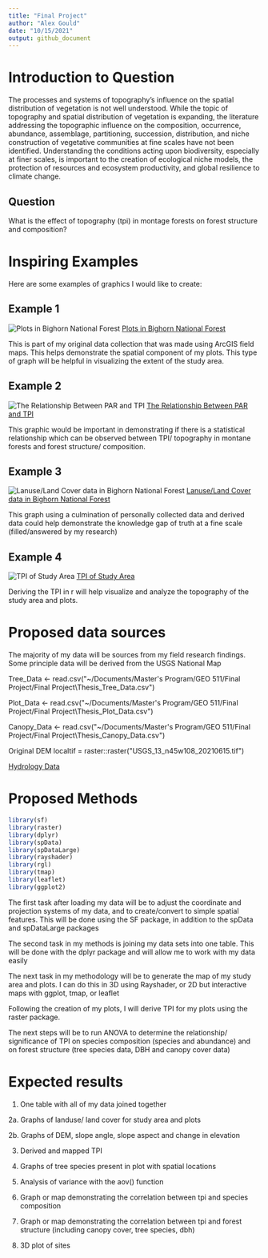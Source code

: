 ```yaml
---
title: "Final Project"
author: "Alex Gould"
date: "10/15/2021"
output: github_document
---
```




# Introduction to Question
The processes and systems of topography’s influence on the spatial distribution of vegetation is not well understood.  While the topic of topography and spatial distribution of vegetation is expanding, the literature addressing the topographic influence on the composition, occurrence, abundance, assemblage, partitioning, succession, distribution, and niche construction of vegetative communities at fine scales have not been identified. Understanding the conditions acting upon biodiversity, especially at finer scales, is important to the creation of ecological niche models, the protection of resources and ecosystem productivity, and global resilience to climate change.  

## Question
What is the effect of topography (tpi) in montage forests on forest structure and composition? 

# Inspiring Examples

Here are some examples of graphics I would like to create:

## Example 1
![Plots in Bighorn National Forest](https://arcg.is/1LCr950) 
[Plots in Bighorn National Forest](https://arcg.is/1LCr950)

This is part of my original data collection that was made using ArcGIS field maps. This helps demonstrate the spatial component of my plots. This type of graph will be helpful in visualizing the extent of the study area. 


## Example 2
![The Relationship Between PAR and TPI](https://www.frontiersin.org/files/Articles/238568/fpls-08-00549-HTML/image_m/fpls-08-00549-g001.jpg)
[The Relationship Between PAR and TPI](https://www.frontiersin.org/files/Articles/238568/fpls-08-00549-HTML/image_m/fpls-08-00549-g001.jpg)

This graphic would be important in demonstrating if there is a statistical relationship which can be observed between TPI/ topography in montane forests and forest structure/ composition. 

## Example 3
![Lanuse/Land Cover data in Bighorn National Forest](https://databasin.org/datasets/fe0d55e60b464eb2a4a35404474e8691/)
[Lanuse/Land Cover data in Bighorn National Forest](https://databasin.org/datasets/fe0d55e60b464eb2a4a35404474e8691/)

This graph using a culmination of personally collected data and derived data could help demonstrate the knowledge gap of truth at a fine scale (filled/answered by my research) 


## Example 4
![TPI of Study Area](https://www.researchgate.net/publication/328734319_Comparison_of_ASTER_GDEM_and_SRTM_DEM_in_the_Pieniny_National_Park/figures?lo=1)
[TPI of Study Area](https://www.researchgate.net/publication/328734319_Comparison_of_ASTER_GDEM_and_SRTM_DEM_in_the_Pieniny_National_Park/figures?lo=1)

Deriving the TPI in r will help visualize and analyze the topography of the study area and plots. 


# Proposed data sources

The majority of my data will be sources from my field research findings. Some principle data will be derived from the USGS National Map

Tree_Data <- read.csv("~/Documents/Master's Program/GEO 511/Final Project/Final Project\\Thesis_Tree_Data.csv")

Plot_Data <- read.csv("~/Documents/Master's Program/GEO 511/Final Project/Final Project\\Thesis_Plot_Data.csv")

Canopy_Data <- read.csv("~/Documents/Master's Program/GEO 511/Final Project/Final Project\\Thesis_Canopy_Data.csv")

Original DEM
localtif = raster::raster("USGS_13_n45w108_20210615.tif")

[Hydrology Data](https://www.usgs.gov/core-science-systems/ngp/national-hydrography)

# Proposed Methods


```r
library(sf)
library(raster)
library(dplyr)
library(spData)
library(spDataLarge)
library(rayshader)
library(rgl)
library(tmap)    
library(leaflet)
library(ggplot2)
```
The first task after loading my data will be to adjust the coordinate and projection systems of my data, and to create/convert to simple spatial features. This will be done using the SF package, in addition to the spData and spDataLarge packages

The second task in my methods is joining my data sets into one table. This will be done with the dplyr package and will allow me to work with my data easily

The next task in my methodology will be to generate the map of my study area and plots. I can do this in 3D using Rayshader, or 2D but interactive maps with ggplot, tmap, or leaflet

Following the creation of my plots, I will derive TPI for my plots using the raster package. 

The next steps will be to run ANOVA to determine the relationship/ significance of TPI on species composition (species and abundance) and on forest structure (tree species data, DBH and canopy cover data)


# Expected results
1. One table with all of my data joined together

 2a. Graphs of landuse/ land cover for study area and plots

2b. Graphs of DEM, slope angle, slope aspect and change in elevation 

3. Derived and mapped TPI

4. Graphs of tree species present in plot with spatial locations

5. Analysis of variance with the aov() function 

6. Graph or map demonstrating the correlation between tpi and species composition 

7. Graph or map demonstrating the correlation between tpi and forest structure (including canopy cover, tree species, dbh)

8. 3D plot of sites

